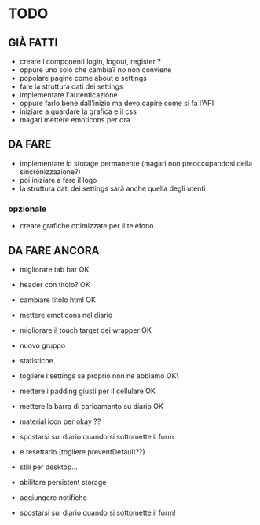 # TODO


## GIÀ FATTI

- creare i componenti login, logout, register ?
- oppure uno solo che cambia? no non conviene
- popolare pagine come about e settings
- fare la struttura dati dei settings
- implementare l'autenticazione
- oppure farlo bene dall'inizio ma devo capire come si fa l'API
- iniziare a guardare la grafica e il css
- magari mettere emoticons per ora

## DA FARE

- implementare lo storage permanente (magari non preoccupandosi della sincronizzazione?)
- poi iniziare a fare il logo
- la struttura dati dei settings sarà anche quella degli utenti

### opzionale

- creare grafiche ottimizzate per il telefono.


## DA FARE ANCORA

- migliorare tab bar OK
- header con titolo? OK
- cambiare titolo html OK
- mettere emoticons nel diario
- migliorare il touch target dei wrapper OK
- nuovo gruppo 
- statistiche 
- togliere i settings se proprio non ne abbiamo OK\
- mettere i padding giusti per il cellulare OK
- mettere la barra di caricamento su diario OK
- material icon per okay ??
- spostarsi sul diario quando si sottomette il form
- e resettarlo (togliere preventDefault??)
- stili per desktop...

- abilitare persistent storage
- aggiungere notifiche
- spostarsi sul diario quando si sottomette il form!
